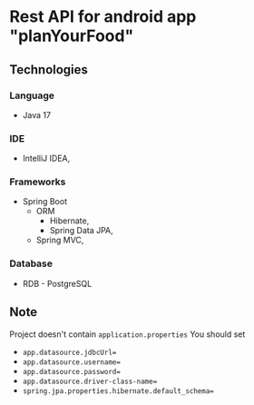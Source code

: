 # Rest API for android app "planYourFood"
## Technologies
### Language
- Java 17
### IDE
- IntelliJ IDEA,
### Frameworks
- Spring Boot
  - ORM
    - Hibernate,
    - Spring Data JPA,
  - Spring MVC,
### Database
- RDB - PostgreSQL
## Note
Project doesn't contain `application.properties`
You should set 
- `app.datasource.jdbcUrl=` 
- `app.datasource.username=`
- `app.datasource.password=`
- `app.datasource.driver-class-name=`
- `spring.jpa.properties.hibernate.default_schema=`
